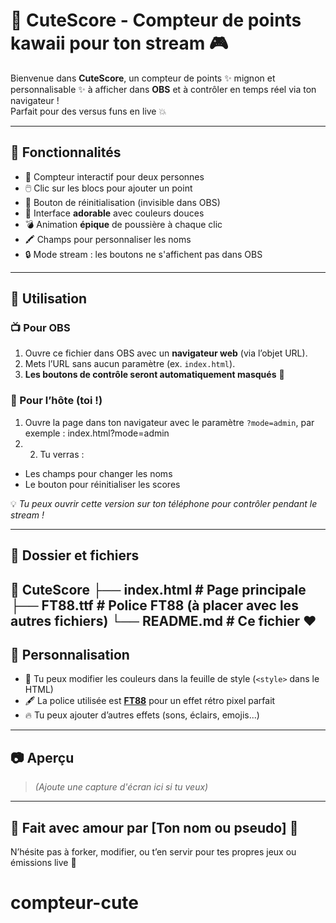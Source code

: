 # 🎀 CuteScore - Compteur de points kawaii pour ton stream 🎮

Bienvenue dans **CuteScore**, un compteur de points ✨ mignon et personnalisable ✨ à afficher dans **OBS** et à contrôler en temps réel via ton navigateur !  
Parfait pour des versus funs en live 💥

---

## 🌸 Fonctionnalités

- 🎯 Compteur interactif pour deux personnes
- 🖱️ Clic sur les blocs pour ajouter un point
- 🧼 Bouton de réinitialisation (invisible dans OBS)
- 🎀 Interface **adorable** avec couleurs douces
- 💣 Animation **épique** de poussière à chaque clic
- 🖍️ Champs pour personnaliser les noms
- 🔒 Mode stream : les boutons ne s'affichent pas dans OBS

---

## 🔧 Utilisation

### 📺 Pour OBS

1. Ouvre ce fichier dans OBS avec un **navigateur web** (via l’objet URL).
2. Mets l’URL sans aucun paramètre (ex. `index.html`).
3. **Les boutons de contrôle seront automatiquement masqués** 🎉

### 🧑 Pour l’hôte (toi !)

1. Ouvre la page dans ton navigateur avec le paramètre `?mode=admin`, par exemple : index.html?mode=admin
2. 2. Tu verras :
- Les champs pour changer les noms
- Le bouton pour réinitialiser les scores

💡 *Tu peux ouvrir cette version sur ton téléphone pour contrôler pendant le stream !*

---

## 🧩 Dossier et fichiers

📁 CuteScore
├── index.html # Page principale
├── FT88.ttf # Police FT88 (à placer avec les autres fichiers)
└── README.md # Ce fichier ♥
---

## 💅 Personnalisation

- 🎨 Tu peux modifier les couleurs dans la feuille de style (`<style>` dans le HTML)
- 🖋️ La police utilisée est [**FT88**](https://www.dafont.com/fr/ft88.font) pour un effet rétro pixel parfait
- 🔥 Tu peux ajouter d’autres effets (sons, éclairs, emojis...)

---

## 📷 Aperçu

> *(Ajoute une capture d'écran ici si tu veux)*

---

## 🧁 Fait avec amour par [Ton nom ou pseudo] 💖

N’hésite pas à forker, modifier, ou t’en servir pour tes propres jeux ou émissions live 🥰  

# compteur-cute
